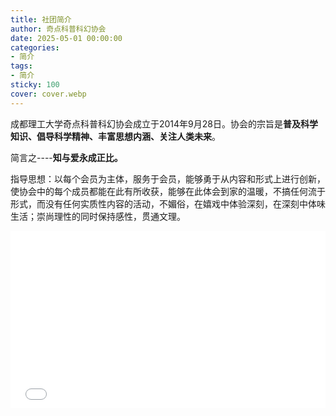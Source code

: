 ```yaml
---
title: 社团简介
author: 奇点科普科幻协会
date: 2025-05-01 00:00:00
categories: 
- 简介
tags:
- 简介
sticky: 100
cover: cover.webp
---
```


成都理工大学奇点科普科幻协会成立于2014年9月28日。协会的宗旨是**普及科学知识、倡导科学精神、丰富思想内涵、关注人类未来**。

简言之----**知与爱永成正比。**

指导思想：以每个会员为主体，服务于会员，能够勇于从内容和形式上进行创新，使协会中的每个成员都能在此有所收获，能够在此体会到家的温暖，不搞任何流于形式，而没有任何实质性内容的活动，不媚俗，在嬉戏中体验深刻，在深刻中体味生活；崇尚理性的同时保持感性，贯通文理。

<div style="position: relative; padding-bottom: 56.25%; height: 0; overflow: hidden; max-width: 100%;">
  <iframe 
    src="//player.bilibili.com/player.html?isOutside=true&aid=114924315547033&bvid=BV1WU8vzaEnd&cid=31312973741&p=1&amp;high_quality=1" 
    style="position: absolute; top: 0; left: 0; width: 100%; height: 100%;" 
    frameborder="0" 
    allowfullscreen="true">
  </iframe>
</div>
